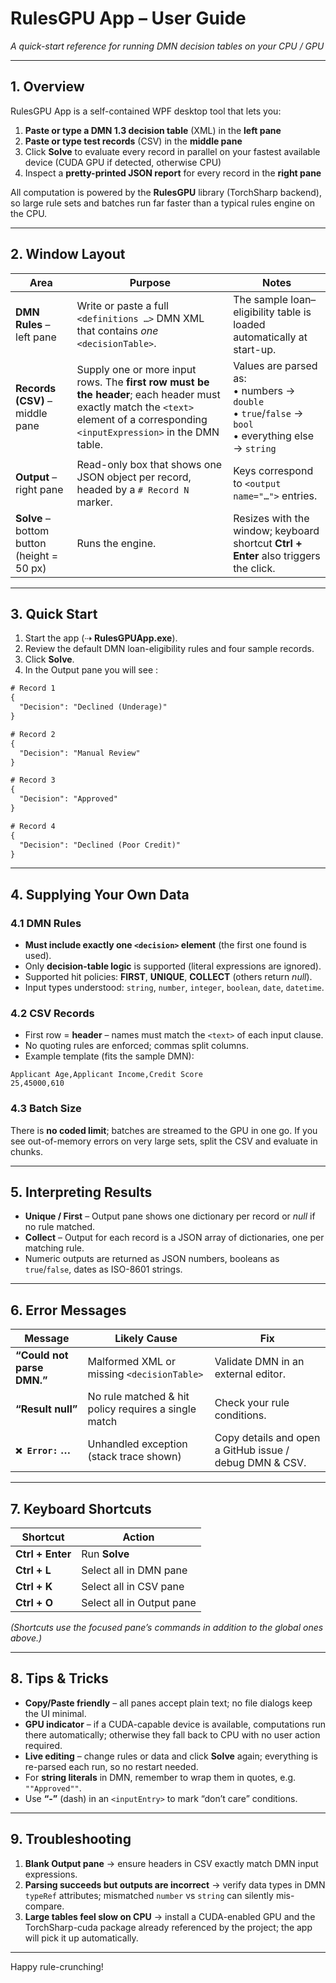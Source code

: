 # RulesGPU App – User Guide

*A quick-start reference for running DMN decision tables on your CPU / GPU*

---

## 1. Overview

RulesGPU App is a self-contained WPF desktop tool that lets you:

1. **Paste or type a DMN 1.3 decision table** (XML) in the **left pane**
2. **Paste or type test records** (CSV) in the **middle pane**
3. Click **Solve** to evaluate every record in parallel on your fastest available device (CUDA GPU if detected, otherwise CPU)
4. Inspect a **pretty-printed JSON report** for every record in the **right pane**

All computation is powered by the **RulesGPU** library (TorchSharp backend), so large rule sets and batches run far faster than a typical rules engine on the CPU.

---

## 2. Window Layout

| Area                                       | Purpose                                                                                                                                                                           | Notes                                                                                                      |
| ------------------------------------------ | --------------------------------------------------------------------------------------------------------------------------------------------------------------------------------- | ---------------------------------------------------------------------------------------------------------- |
| **DMN Rules** – left pane                  | Write or paste a full `<definitions …>` DMN XML that contains *one* `<decisionTable>`.                                                                                            | The sample loan–eligibility table is loaded automatically at start-up.                                     |
| **Records (CSV)** – middle pane            | Supply one or more input rows. The **first row must be the header**; each header must exactly match the `<text>` element of a corresponding `<inputExpression>` in the DMN table. | Values are parsed as:<br>• numbers → `double`<br>• `true`/`false` → `bool`<br>• everything else → `string` |
| **Output** – right pane                    | Read-only box that shows one JSON object per record, headed by a `# Record N` marker.                                                                                             | Keys correspond to `<output name="…">` entries.                                                            |
| **Solve** – bottom button (height = 50 px) | Runs the engine.                                                                                                                                                                  | Resizes with the window; keyboard shortcut **Ctrl + Enter** also triggers the click.                       |

---

## 3. Quick Start

1. Start the app (⇢ **RulesGPUApp.exe**).
2. Review the default DMN loan-eligibility rules and four sample records.
3. Click **Solve**.
4. In the Output pane you will see :

```txt
# Record 1
{
  "Decision": "Declined (Underage)"
}

# Record 2
{
  "Decision": "Manual Review"
}

# Record 3
{
  "Decision": "Approved"
}

# Record 4
{
  "Decision": "Declined (Poor Credit)"
}
```

---

## 4. Supplying Your Own Data

### 4.1 DMN Rules

* **Must include exactly one `<decision>` element** (the first one found is used).
* Only **decision-table logic** is supported (literal expressions are ignored).
* Supported hit policies: **FIRST**, **UNIQUE**, **COLLECT** (others return *null*).
* Input types understood: `string`, `number`, `integer`, `boolean`, `date`, `datetime`.

### 4.2 CSV Records

* First row = **header** – names must match the `<text>` of each input clause.
* No quoting rules are enforced; commas split columns.
* Example template (fits the sample DMN):

```csv
Applicant Age,Applicant Income,Credit Score
25,45000,610
```

### 4.3 Batch Size

There is **no coded limit**; batches are streamed to the GPU in one go.
If you see out-of-memory errors on very large sets, split the CSV and evaluate in chunks.

---

## 5. Interpreting Results

* **Unique / First** – Output pane shows one dictionary per record or *null* if no rule matched.
* **Collect** – Output for each record is a JSON array of dictionaries, one per matching rule.
* Numeric outputs are returned as JSON numbers, booleans as `true`/`false`, dates as ISO-8601 strings.

---

## 6. Error Messages

| Message                    | Likely Cause                                         | Fix                                                     |
| -------------------------- | ---------------------------------------------------- | ------------------------------------------------------- |
| **“Could not parse DMN.”** | Malformed XML or missing `<decisionTable>`           | Validate DMN in an external editor.                     |
| **“Result null”**          | No rule matched & hit policy requires a single match | Check your rule conditions.                             |
| **`❌ Error:` …**           | Unhandled exception (stack trace shown)              | Copy details and open a GitHub issue / debug DMN & CSV. |

---

## 7. Keyboard Shortcuts

| Shortcut         | Action                    |
| ---------------- | ------------------------- |
| **Ctrl + Enter** | Run **Solve**             |
| **Ctrl + L**     | Select all in DMN pane    |
| **Ctrl + K**     | Select all in CSV pane    |
| **Ctrl + O**     | Select all in Output pane |

*(Shortcuts use the focused pane’s commands in addition to the global ones above.)*

---

## 8. Tips & Tricks

* **Copy/Paste friendly** – all panes accept plain text; no file dialogs keep the UI minimal.
* **GPU indicator** – if a CUDA-capable device is available, computations run there automatically; otherwise they fall back to CPU with no user action required.
* **Live editing** – change rules or data and click **Solve** again; everything is re-parsed each run, so no restart needed.
* For **string literals** in DMN, remember to wrap them in quotes, e.g. `""Approved""`.
* Use **“-”** (dash) in an `<inputEntry>` to mark “don’t care” conditions.

---

## 9. Troubleshooting

1. **Blank Output pane** → ensure headers in CSV exactly match DMN input expressions.
2. **Parsing succeeds but outputs are incorrect** → verify data types in DMN `typeRef` attributes; mismatched `number` vs `string` can silently mis-compare.
3. **Large tables feel slow on CPU** → install a CUDA-enabled GPU and the TorchSharp-cuda package already referenced by the project; the app will pick it up automatically.

---

Happy rule-crunching!
